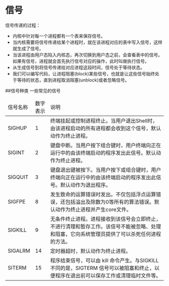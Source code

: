 信号
=======================

信号传递的过程：
* 内核中针对每一个进程都有一个表来保存信号。
* 当内核需要将信号传递给某个进程时，就在该进程对应的表中写入信号，这样就生成了信号。
* 当该进程由用户态陷入内核态，再次切换到用户态之前，会查看表中的信号。如果有信号，进程就会首先执行信号对应的操作，此时叫做执行信号。
* 从生成信号到将信号传递给对应进程这段时间，信号处于等待状态。
* 我们可以编写代码，让进程阻塞(block)某些信号，也就是让这些信号始终处于等待的状态，直到进程取消阻塞(unblock)或者忽略信号。

##信号种类
一些常见的信号

<table>
	<thead>
	<tr>
		<td>信号名称</td>
		<td>数字表示</td>
		<td>说明</td>
	</tr>
	</thead>
	<tbody>
	<tr>
		<td>SIGHUP</td>
		<td>1</td>
		<td>终端挂起或控制进程终止。当用户退出Shell时，由该进程启动的所有进程都会收到这个信号，默认动作为终止进程。</td>
	</tr>
	<tr>
		<td>SIGINT</td>
		<td>2</td>
		<td>键盘中断。当用户按下<Ctrl+C>组合键时，用户终端向正在运行中的由该终端启动的程序发出此信号。默认动作为终止进程。 </td>
	</tr>
	<tr>
		<td>SIGQUIT</td>
		<td>3</td>
		<td>键盘退出键被按下。当用户按下<Ctrl+D>或<Ctrl+\>组合键时，用户终端向正在运行中的由该终端启动的程序发出此信号。默认动作为退出程序。</td>
	</tr>
	<tr>
		<td>SIGFPE</td>
		<td>8</td>
		<td>发生致命的运算错误时发出。不仅包括浮点运算错误，还包括溢出及除数为0等所有的算法错误。默认动作为终止进程并产生core文件。</td>
	</tr>
	<tr>
		<td>SIGKILL</td>
		<td>9</td>
		<td>无条件终止进程。进程接收到该信号会立即终止，不进行清理和暂存工作。该信号不能被忽略、处理和阻塞，它向系统管理员提供了可以杀死任何进程的方法。</td>
	</tr>
	<tr>
		<td>SIGALRM</td>
		<td>14</td>
		<td>定时器超时，默认动作为终止进程。</td>
	</tr>
	<tr>
		<td>SITERM</td>
		<td>15</td>
		<td>程序结束信号，可以由 kill 命令产生。与SIGKILL不同的是，SIGTERM 信号可以被阻塞和终止，以便程序在退出前可以保存工作或清理临时文件等。</td>
	</tr>
	</tbody>
</table>


